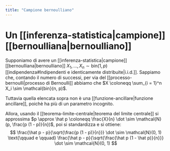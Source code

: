 ```yaml
---
title: "Campione bernoulliano"
---
```

# Un [[inferenza-statistica|campione]] [[bernoulliana|bernoulliano]]
Supponiamo di avere un [[inferenza-statistica|campione]] [[bernoulliana|bernoulliano]] $X_1, \ldots, X_n \sim \mathrm{bin}(1, p)$ [[indipendenza#Indipendenti e identicamente distribuite|i.i.d.]].
Sappiamo che, contando il numero di successi, per via del [[processo-bernoulli|processo di Bernoulli]] abbiamo che $X \coloneqq \sum_{i = 1}^n X_i \sim \mathcal{bin}(n, p)$.

Tuttavia quella elencata sopra non è una [[funzione-ancillare|funzione ancillare]], poichè ha più di un parametro incognito.

Allora, usando il [[teorema-limite-centrale|teorema del limite centrale]] si approssima $p \approx \hat p \coloneqq \frac{X}{n} \dot \sim \mathcal{N}(p, \frac{p (1 - p)}{n})$, poi si standardizza e si ottiene:
$$
\frac{\hat p - p}{\sqrt{\frac{p (1 - p)}{n}}} \dot \sim \mathcal{N}(0, 1)
\text{\qquad e \qquad}
\frac{\hat p - p}{\sqrt{\frac{\hat p (1 - \hat p)}{n}}} \dot \sim \mathcal{N}(0, 1)
$$
